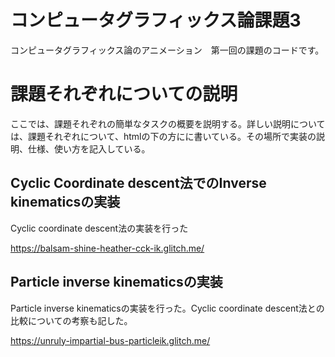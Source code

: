 # コンピュータグラフィックス論課題3

コンピュータグラフィックス論のアニメーション　第一回の課題のコードです。

# 課題それぞれについての説明

  ここでは、課題それぞれの簡単なタスクの概要を説明する。詳しい説明については、課題それぞれについて、htmlの下の方にに書いている。その場所で実装の説明、仕様、使い方を記入している。

## Cyclic Coordinate descent法でのInverse kinematicsの実装

  Cyclic coordinate descent法の実装を行った

  https://balsam-shine-heather-cck-ik.glitch.me/

## Particle inverse kinematicsの実装

  Particle inverse kinematicsの実装を行った。Cyclic coordinate descent法との比較についての考察も記した。

  https://unruly-impartial-bus-particleik.glitch.me/


